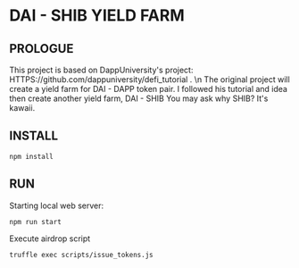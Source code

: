 
# DAI - SHIB YIELD FARM 


## PROLOGUE
This project is based on DappUniversity's project: HTTPS://github.com/dappuniversity/defi_tutorial . \n
The original project will create a yield farm for DAI - DAPP token pair. I followed his tutorial and idea then create another yield farm, DAI - SHIB
You may ask why SHIB? It's kawaii.


## INSTALL
```
npm install
```

## RUN
Starting local web server:
```
npm run start
```

Execute airdrop script
```
truffle exec scripts/issue_tokens.js
```